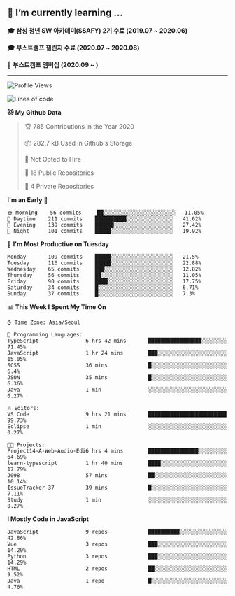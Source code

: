 ## 🌱 I’m currently learning ...

**🎓 삼성 청년 SW 아카데미(SSAFY) 2기 수료 (2019.07 ~ 2020.06)**

**🎓 부스트캠프 챌린지 수료 (2020.07 ~ 2020.08)**

**🏃  부스트캠프 멤버십 (2020.09 ~ )**
 
-----

<!--START_SECTION:waka-->
![Profile Views](http://img.shields.io/badge/Profile%20Views-56-blue)

![Lines of code](https://img.shields.io/badge/From%20Hello%20World%20I%27ve%20Written-34.6%20million%20lines%20of%20code-blue)

**🐱 My Github Data** 

> 🏆 785 Contributions in the Year 2020
 > 
> 📦 282.7 kB Used in Github's Storage 
 > 
> 🚫 Not Opted to Hire
 > 
> 📜 18 Public Repositories
 > 
> 🔑 4 Private Repositories 

**I'm an Early 🐤** 

```text
🌞 Morning    56 commits     ██░░░░░░░░░░░░░░░░░░░░░░░   11.05% 
🌆 Daytime    211 commits    ██████████░░░░░░░░░░░░░░░   41.62% 
🌃 Evening    139 commits    ██████░░░░░░░░░░░░░░░░░░░   27.42% 
🌙 Night      101 commits    █████░░░░░░░░░░░░░░░░░░░░   19.92%

```
📅 **I'm Most Productive on Tuesday** 

```text
Monday       109 commits    █████░░░░░░░░░░░░░░░░░░░░   21.5% 
Tuesday      116 commits    █████░░░░░░░░░░░░░░░░░░░░   22.88% 
Wednesday    65 commits     ███░░░░░░░░░░░░░░░░░░░░░░   12.82% 
Thursday     56 commits     ██░░░░░░░░░░░░░░░░░░░░░░░   11.05% 
Friday       90 commits     ████░░░░░░░░░░░░░░░░░░░░░   17.75% 
Saturday     34 commits     █░░░░░░░░░░░░░░░░░░░░░░░░   6.71% 
Sunday       37 commits     █░░░░░░░░░░░░░░░░░░░░░░░░   7.3%

```


📊 **This Week I Spent My Time On** 

```text
⌚︎ Time Zone: Asia/Seoul

💬 Programming Languages: 
TypeScript               6 hrs 42 mins       █████████████████░░░░░░░░   71.45% 
JavaScript               1 hr 24 mins        ███░░░░░░░░░░░░░░░░░░░░░░   15.05% 
SCSS                     36 mins             █░░░░░░░░░░░░░░░░░░░░░░░░   6.4% 
JSON                     35 mins             █░░░░░░░░░░░░░░░░░░░░░░░░   6.36% 
Java                     1 min               ░░░░░░░░░░░░░░░░░░░░░░░░░   0.27%

🔥 Editors: 
VS Code                  9 hrs 21 mins       █████████████████████████   99.73% 
Eclipse                  1 min               ░░░░░░░░░░░░░░░░░░░░░░░░░   0.27%

🐱‍💻 Projects: 
Project14-A-Web-Audio-Edi6 hrs 4 mins        ████████████████░░░░░░░░░   64.69% 
learn-typescript         1 hr 40 mins        ████░░░░░░░░░░░░░░░░░░░░░   17.79% 
J098                     57 mins             ██░░░░░░░░░░░░░░░░░░░░░░░   10.14% 
IssueTracker-37          39 mins             █░░░░░░░░░░░░░░░░░░░░░░░░   7.11% 
Study                    1 min               ░░░░░░░░░░░░░░░░░░░░░░░░░   0.27%

```

**I Mostly Code in JavaScript** 

```text
JavaScript               9 repos             ██████████░░░░░░░░░░░░░░░   42.86% 
Vue                      3 repos             ███░░░░░░░░░░░░░░░░░░░░░░   14.29% 
Python                   3 repos             ███░░░░░░░░░░░░░░░░░░░░░░   14.29% 
HTML                     2 repos             ██░░░░░░░░░░░░░░░░░░░░░░░   9.52% 
Java                     1 repo              █░░░░░░░░░░░░░░░░░░░░░░░░   4.76%

```



<!--END_SECTION:waka-->
